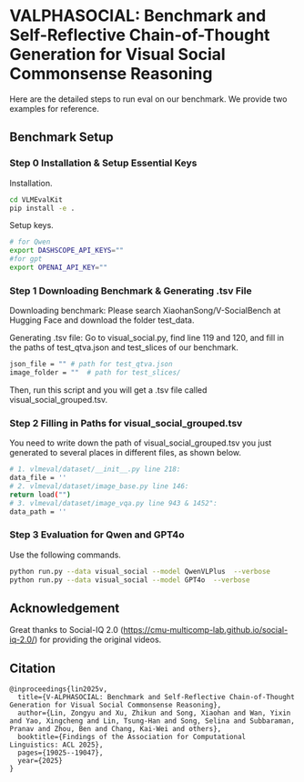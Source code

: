 
# VALPHASOCIAL: Benchmark and Self-Reflective Chain-of-Thought Generation for Visual Social Commonsense Reasoning

Here are the detailed steps to run eval on our benchmark. We provide two examples for reference.
## Benchmark Setup
### Step 0 Installation & Setup Essential Keys
Installation.
```bash
cd VLMEvalKit
pip install -e .
```

Setup keys.
```bash
# for Qwen
export DASHSCOPE_API_KEYS=""
#for gpt
export OPENAI_API_KEY=""
```

### Step 1 Downloading Benchmark & Generating .tsv File
Downloading benchmark:
Please search XiaohanSong/V-SocialBench at Hugging Face and download the folder test_data.

Generating .tsv file:
Go to visual_social.py, find line 119 and 120, and fill in the paths of test_qtva.json and test_slices of our benchmark. 
```bash
json_file = "" # path for test_qtva.json  
image_folder = ""  # path for test_slices/
```
Then, run this script and you will get a .tsv file called visual_social_grouped.tsv.

### Step 2 Filling in Paths for visual_social_grouped.tsv
You need to write down the path of visual_social_grouped.tsv you just generated to several places in different files, as shown below.
```bash
# 1. vlmeval/dataset/__init__.py line 218:
data_file = ''
# 2. vlmeval/dataset/image_base.py line 146:
return load("")
# 3. vlmeval/dataset/image_vqa.py line 943 & 1452":
data_path = ''
```
### Step 3 Evaluation for Qwen and GPT4o
Use the following commands.
```bash
python run.py --data visual_social --model QwenVLPlus  --verbose
python run.py --data visual_social --model GPT4o  --verbose
```

## Acknowledgement
Great thanks to Social-IQ 2.0 (https://cmu-multicomp-lab.github.io/social-iq-2.0/) for providing the original videos.

## Citation
```
@inproceedings{lin2025v,
  title={V-ALPHASOCIAL: Benchmark and Self-Reflective Chain-of-Thought Generation for Visual Social Commonsense Reasoning},
  author={Lin, Zongyu and Xu, Zhikun and Song, Xiaohan and Wan, Yixin and Yao, Xingcheng and Lin, Tsung-Han and Song, Selina and Subbaraman, Pranav and Zhou, Ben and Chang, Kai-Wei and others},
  booktitle={Findings of the Association for Computational Linguistics: ACL 2025},
  pages={19025--19047},
  year={2025}
}
```

